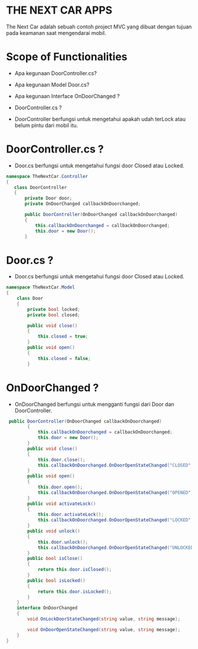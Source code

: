 # THE NEXT CAR APPS

The Next Car adalah sebuah contoh project MVC yang dibuat dengan tujuan pada keamanan saat mengendarai mobil.

# Scope of Functionalities
- Apa kegunaan DoorController.cs?

- Apa kegunaan Model Door.cs?

- Apa kegunaan Interface OnDoorChanged ?

- DoorController.cs ?
- DoorController berfungsi untuk mengetahui apakah udah terLock atau belum pintu dari mobil itu.


# DoorController.cs ?
- Door.cs berfungsi untuk mengetahui fungsi door Closed atau Locked.
 ```csharp
namespace TheNextCar.Controller
{
    class DoorController
    {
        private Door door;
        private OnDoorChanged callbackOnDoorchanged;

        public DoorController(OnDoorChanged callbackOnDoorchanged)
        {
            this.callbackOnDoorchanged = callbackOnDoorchanged;
            this.door = new Door();
        }
```
# Door.cs ?
- Door.cs berfungsi untuk mengetahui fungsi door Closed atau Locked.
 
```csharp
namespace TheNextCar.Model
{
    class Door
    {
        private bool locked;
        private bool closed;

        public void close()
        {
            this.closed = true;
        }
        public void open()
        {
            this.closed = false;
        }
```
# OnDoorChanged ?
- OnDoorChanged berfungsi untuk mengganti fungsi dari Door dan DoorController.

```csharp
 public DoorController(OnDoorChanged callbackOnDoorchanged)
        {
            this.callbackOnDoorchanged = callbackOnDoorchanged;
            this.door = new Door();
        }
        public void close()
        {
            this.door.close();
            this.callbackOnDoorchanged.OnDoorOpenStateChanged("CLOSED", "door closed");
        }
        public void open()
        {
            this.door.open();
            this.callbackOnDoorchanged.OnDoorOpenStateChanged("OPENED", "door opened");
        }
        public void activateLock()
        {
            this.door.activateLock();
            this.callbackOnDoorchanged.OnDoorOpenStateChanged("LOCKED", "door locked");
        }
        public void unlock()
        {
            this.door.unlock();
            this.callbackOnDoorchanged.OnDoorOpenStateChanged("UNLOCKED", "ddoor unlocked");
        }
        public bool isClose()
        {
            return this.door.isClosed();
        }
        public bool isLocked()
        {
            return this.door.isLocked();
        }
    }
    interface OnDoorChanged
    {
        void OnLockDoorStateChanged(string value, string message);

        void OnDoorOpenStateChanged(string value, string message);
    }
}
```